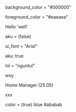<!--{=
font = "Times New Roman";
version = "26.05";
}-->

background_color = "#000000" <!--{< replace_color colors.background >}-->

<!--{# replace_quoted "#${colors.foreground}" #}-->
foreground_color = "#eaeaea"

<!--{# replace_quoted x #}-->
Hello 'well'

<!--{# replace_between "(" ")" rep #}-->
aku = (false)

ui_font = "Arial" <!--{< replace_re ''".*"'' "\"${font}\"" >}-->

<!--{# replace_value ''"Hore"'' #}-->
aku: true

lol = "nguntul" <!--{< rv ''"kuntul"'' >}-->
<!--{% (x: "\nwoylah\ncik") %}-->
woy
<!--{% end %}-->

Home Manager (25.05) <!--{< replace_ver (toString version) >}-->

<!--{% replace_re "^.+$" "the $0" %}-->
xxx
<!--{% end %}-->

<!--{# replace_many [ (replace_re "blue" "black") (replace_color "babi") (replace_between "(" ")" "ababab") ] #}-->
color = (true) blue #ababab
